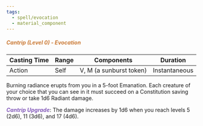 ```yaml
---
tags:
  - spell/evocation
  - material_component
---
```

##### *<span style="color:rgb(203, 123, 55)">Cantrip (Level 0) - Evocation</span>*

|Casting Time|Range|Components|Duration|
|---|---|---|---|
|Action|Self|V, M (a sunburst token)|Instantaneous|


Burning radiance erupts from you in a 5-foot Emanation. Each creature of your choice that you can see in it must succeed on a Constitution saving throw or take 1d6 Radiant damage.

**<span style="color:rgb(134, 93, 187)">_Cantrip Upgrade_</span>**: The damage increases by 1d6 when you reach levels 5 (2d6), 11 (3d6), and 17 (4d6).